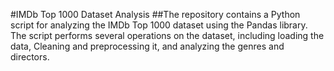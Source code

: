 #IMDb Top 1000 Dataset Analysis
##The repository contains a Python script for analyzing the IMDb Top 1000 dataset using the Pandas library. 
The script performs several operations on the dataset, including loading the data, 
Cleaning and preprocessing it, and analyzing the genres and directors.

